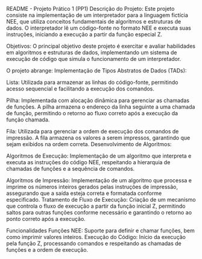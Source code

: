 README - Projeto Prático 1 (PP1)
Descrição do Projeto:
Este projeto consiste na implementação de um interpretador para a linguagem fictícia NEE, que utiliza conceitos fundamentais de algoritmos e estruturas de dados. O interpretador lê um código-fonte no formato NEE e executa suas instruções, iniciando a execução a partir da função especial Z.

Objetivos:
O principal objetivo deste projeto é exercitar e avaliar habilidades em algoritmos e estruturas de dados, implementando um sistema de execução de código que simula o funcionamento de um interpretador. 

O projeto abrange:
Implementação de Tipos Abstratos de Dados (TADs):

Lista: Utilizada para armazenar as linhas do código-fonte, permitindo acesso sequencial e facilitando a execução dos comandos.

Pilha: Implementada com alocação dinâmica para gerenciar as chamadas de funções. A pilha armazena o endereço da linha seguinte a uma chamada de função, permitindo o retorno ao fluxo correto após a execução da função chamada.

Fila: Utilizada para gerenciar a ordem de execução dos comandos de impressão. A fila armazena os valores a serem impressos, garantindo que sejam exibidos na ordem correta.
Desenvolvimento de Algoritmos:

Algoritmos de Execução: Implementação de um algoritmo que interpreta e executa as instruções do código NEE, respeitando a hierarquia de chamadas de funções e a sequência de comandos.

Algoritmos de Impressão: Implementação de um algoritmo que processa e imprime os números inteiros gerados pelas instruções de impressão, assegurando que a saída esteja correta e formatada conforme especificado.
Tratamento de Fluxo de Execução: Criação de um mecanismo que controla o fluxo de execução a partir da função inicial Z, permitindo saltos para outras funções conforme necessário e garantindo o retorno ao ponto correto após a execução.

Funcionalidades
Funções NEE: Suporte para definir e chamar funções, bem como imprimir valores inteiros.
Execução do Código: Início da execução pela função Z, processando comandos e respeitando as chamadas de funções e a ordem de execução.
